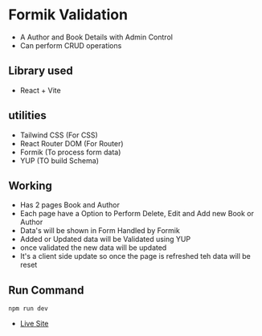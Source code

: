 # Formik Validation
- A Author and Book Details with Admin Control 
- Can perform CRUD operations

## Library used 
- React + Vite 

## utilities
- Tailwind CSS (For CSS)
- React Router DOM (For Router)
- Formik (To process form data)
- YUP (TO build Schema)

## Working
- Has 2 pages Book and Author 
- Each page have a Option to Perform Delete, Edit and Add new Book or Author
- Data's will be shown in Form Handled by Formik
- Added or Updated data will be Validated using YUP
- once validated the new data will be updated
- It's a client side update so once the page is refreshed teh data will be reset

## Run Command
`npm run dev`

- [Live Site](https://amazing-khapse-be6297.netlify.app/)
